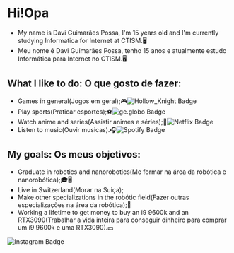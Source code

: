 # Hi!Opa
- My name is Davi Guimarães Possa, I'm 15 years old and I'm currently studying Informatica for Internet at CTISM.🖥️
- Meu nome é Davi Guimarães Possa, tenho 15 anos e atualmente estudo Informática para Internet no CTISM.🖥️

## What I like to do: O que gosto de fazer:
- Games in general(Jogos em geral);🎮![Hollow_Knight Badge](https:/img.shields.io/badge/-Hollow_Knight-black?style=flat-square&logo=Hollow_Knight&logoColor=white&link=..\Users/aluno/Davi-Possa/img/Hollow_Knight_Header.jpg)
- Play sports(Praticar esportes);⚽![ge.globo Badge](https://img.shields.io/badge/-ge.globo-darkgreen?style=flat-square&logo=globo&logoColor=white&link=https://ge.globo.com/)
- Watch anime and series(Assistir animes e séries);🍿![Netflix Badge](https://img.shields.io/badge/-Netflix-darkred?style=flat-square&logo=Netflix&logoColor=white&link=https://www.netflix.com/browse)
- Listen to music(Ouvir musicas).🎧![Spotify Badge](https://img.shields.io/badge/-Spotify-darkgreen?style=flat-square&logo=Spotify&logoColor=white&link=https://open.spotify.com/playlist/4gUTQd3etgRgMkI9iNUWqB?si=002ca12c13124a7e)

## My goals: Os meus objetivos:
- Graduate in robotics and nanorobotics(Me formar na área da robótica e nanorobótica);🎓🖥️
- Live in Switzerland(Morar na Suiça);
- Make other specializations in the robótic field(Fazer outras especializações na área da robótica);📖
- Working a lifetime to get money to buy an i9 9600k and an RTX3090(Trabalhar a vida inteira para conseguir dinheiro para comprar um i9 9600k e uma RTX3090).💵

![Instagram Badge](https://img.shields.io/badge/-Instagram-violet?style=flat-square&logo=Instagram&logoColor=white&link=https://www.instagram.com/dvzin_guima_p/)
